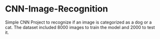 # CNN-Image-Recognition

Simple CNN Project to recognize if an image  is categorized as a dog or a cat.
The dataset included 8000 images to train the model and 2000 to test it.
